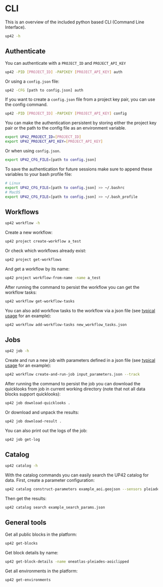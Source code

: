 # CLI

This is an overview of the included python based CLI (Command Line Interface).

```bash
up42 -h
```

## Authenticate
You can authenticate with a `PROJECT_ID` and `PROJECT_API_KEY`
```bash
up42 -PID [PROJECT_ID] -PAPIKEY [PROJECT_API_KEY] auth
```

Or using a `config.json` file:
```bash
up42 -CFG [path to config.json] auth
```

If you want to create a `config.json` file from a project key pair, you can use the
config command.

```bash
up42 -PID [PROJECT_ID] -PAPIKEY [PROJECT_API_KEY] config
```

You can make the authentication persistent by storing either the project key
pair or the path to the config file as an environment variable.

```bash
export UP42_PROJECT_ID=[PROJECT_ID]
export UP42_PROJECT_API_KEY=[PROJECT_API_KEY]
```

Or when using `config.json`.

```bash
export UP42_CFG_FILE=[path to config.json]
```

To save the authentication for future sessions make sure to append these variables
to your bash profile file:
```bash
# Linux
export UP42_CFG_FILE=[path to config.json] >> ~/.bashrc
# MacOS
export UP42_CFG_FILE=[path to config.json] >> ~/.bash_profile
```

## Workflows
```bash
up42 workflow -h
```

Create a new workflow:
```bash
up42 project create-workflow a_test
```

Or check which workflows already exist:
```bash
up42 project get-workflows
```

And get a workflow by its name:
```bash
up42 project workflow-from-name -name a_test
```

After running the command to persist the workflow you can get the workflow tasks:

```bash
up42 workflow get-workflow-tasks
```

You can also add workflow tasks to the workflow via a json file (see [typical usage](04_typical_usage.md) for an example):
```bash
up42 workflow add-workflow-tasks new_workflow_tasks.json
```

## Jobs
```bash
up42 job -h
```

Create and run a new job with parameters defined in a json file (see [typical usage](04_typical_usage.md) for an example):
```bash
up42 workflow create-and-run-job input_parameters.json --track
```

After running the command to persist the job you can download the quicklooks from
job in current working directory (note that not all data blocks support quicklooks):
```bash
up42 job download-quicklooks .
```
Or download and unpack the results:
```bash
up42 job download-result .
```

You can also print out the logs of the job:
```bash
up42 job get-log
```

## Catalog
```bash
up42 catalog -h
```

With the catalog commands you can easily search the UP42 catalog for data. First,
create a parameter configuration:
```bash
up42 catalog construct-parameters example_aoi.geojson --sensors pleiades --max-cloud-cover 5
```

Then get the results:
```bash
up42 catalog search example_search_params.json
```

## General tools

Get all public blocks in the platform:
```bash
up42 get-blocks
```

Get block details by name:
```bash
up42 get-block-details -name oneatlas-pleiades-aoiclipped
```

Get all environments in the platform:
```bash
up42 get-environments
```
